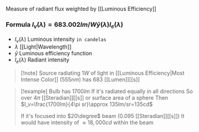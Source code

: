 Measure of radiant flux weighted by [[Luminous Efficiency]]
### Formula $I_v(\lambda)=683.002lm/W\bar{y}(\lambda)I_e(\lambda)$
- $I_v(\lambda)$ Luminous intensity `in candelas`
- $\lambda$ [[Light|Wavelength]]
- $\bar{y}$ Luminous efficiency function
- $I_e(\lambda)$ Radiant intensity
> [!note] Source radiating $1W$ of light in [[Luminous Efficiency|Most Intense Color]] ($555nm$) has 683 [[Lumen]][[s]]

> [!example] Bulb has $1700lm$
> If it's radiated equally in all directions
> So over $4\pi$ [[Steradian]][[s]] or surface area of a sphere
> Then $I_v=\frac{1700lm}{4\pi sr}\approx 135lm/sr=135cd$
> 
> If it's focused into $20\degree$ beam (0.095 [[Steradian]][[s]])
> It would have intensity of $\approx 18,000cd$ within the beam
